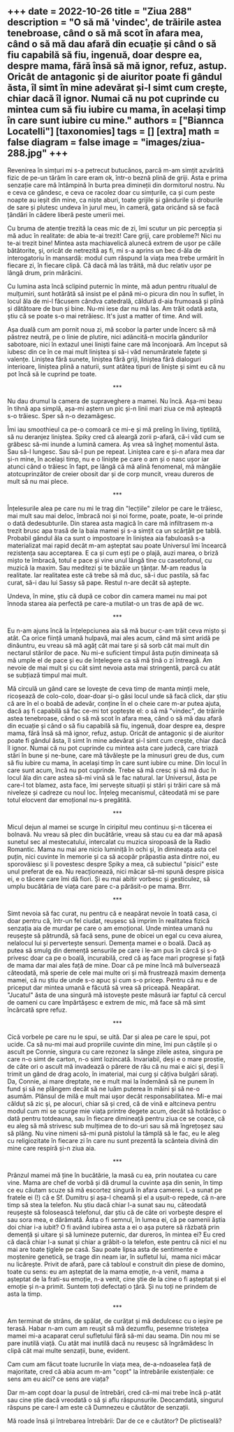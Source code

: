 
+++
date = 2022-10-26
title = "Ziua 288"
description = "O să mă 'vindec', de trăirile astea tenebroase, când o să mă scot în afara mea, când o să mă dau afară din ecuație și când o să fiu capabilă să fiu, ingenuă, doar despre ea, despre mama, fără însă să mă ignor, refuz, astup. Oricât de antagonic și de aiuritor poate fi gândul ăsta, îl simt în mine adevărat și-l simt cum crește, chiar dacă îl ignor. Numai că nu pot cuprinde cu mintea cum să fiu iubire cu mama, în același timp în care sunt iubire cu mine."
authors = ["Biannca Locatelli"]
[taxonomies]
tags = []
[extra]
math = false
diagram = false
image = "images/ziua-288.jpg"
+++
---

Revenirea în simțuri mi s-a petrecut butucănos, parcă m-am simțit azvârlită fizic de pe-un tărâm în care eram ok, într-o beznă plină de griji. Asta e prima senzație care mă întâmpină în burta prea dimineții din dormitorul nostru. Nu e ceva ce gândesc, e ceva ce racolez doar cu simțurile, ca și cum peste noapte au ieșit din mine, ca niște aburi, toate grijile și gândurile și droburile de sare și plutesc undeva în jurul meu, în cameră, gata oricând să se facă țăndări în cădere liberă peste umerii mei.

Cu bruma de atenție trezită la ceas mic de zi, îmi scutur un pic percepția și mă aduc în realitate: de abia te-ai trezit! Care griji, care probleme?! Nici nu te-ai trezit bine! Mintea asta machiavelică alunecă extrem de ușor pe căile bătătorite, și, oricât de netrezită aș fi, mi s-a aprins un bec d-ăla de interogatoriu în mansardă: modul cum răspund la viața mea trebe urmărit în fiecare zi, în fiecare clipă. Că dacă mă las trăită, mă duc relativ ușor pe lângă drum, prin mărăcini.

Cu lumina asta încă sclipind puternic în minte, mă adun pentru ritualul de mulțumiri, sunt hotărâtă să insist pe el până mi-o picura din nou în suflet, în locul ăla de mi-l făcusem cândva catedrală, căldură d-aia frumoasă și plină și dătătoare de bun și bine. Nu-mi iese dar nu mă las. Am trăit odată asta, știu că se poate s-o mai retrăiesc. It's just a matter of time. And will.

Așa duală cum am pornit noua zi, mă scobor la parter unde încerc să mă păstrez neutră, pe o linie de plutire, nici adâncită-n mocirla gândurilor sabotoare, nici în extazul unei liniști faine care mă înconjoară. Am început să iubesc din ce în ce mai mult liniștea și să-i văd nenumăratele fațete și valențe. Liniștea fără sunete, liniștea fără griji, liniștea fără dialoguri interioare, liniștea plină a naturii, sunt atâtea tipuri de liniște și simt eu că nu pot încă să le cuprind pe toate.

<p style="text-align: center;">***</p>

Nu dau drumul la camera de supraveghere a mamei. Nu încă. Așa-mi beau în tihnă apa simplă, așa-mi aștern un pic și-n linii mari ziua ce mă așteaptă s-o trăiesc. Sper să n-o dezamăgesc.

Îmi iau smoothieul ca pe-o comoară ce mi-e și mă preling în living, tiptilită, să nu deranjez liniștea. Spiky cred că aleargă zorii p-afară, că-i văd cum se grăbesc să-mi inunde a lumină camera. Aș vrea să îngheț momentul ăsta. Sau să-l lungesc. Sau să-l pun pe repeat. Liniștea care e și-n afara mea dar și-n mine, în același timp, nu e o liniște pe care o am și o nasc ușor iar atunci când o trăiesc în fapt, pe lângă că mă alină fenomenal, mă mângâie atotcuprinzător de creier obosit dar și de corp muncit, vreau dureros de mult să nu mai plece.

<p style="text-align: center;">***</p>

Înțelesurile alea pe care nu mi le trag din "lecțiile" zilelor pe care le trăiesc, mai mult sau mai deloc, îmbracă noi și noi forme, poate, poate, le-oi prinde o dată dedesubturile. Din starea asta magică în care mă infiltrasem m-a trezit brusc apa trasă de la baia mamei și s-a simțit ca un scârțâit pe tablă. Probabil gândul ăla ca sunt o impostoare în liniștea aia fabuloasă s-a materializat mai rapid decât m-am așteptat sau poate Universul îmi încearcă rezistența sau acceptarea. E ca și cum ești pe o plajă, auzi marea, o briză mișto te îmbracă, totul e pace și vine unul lângă tine cu casetofonul, cu muzică la maxim. Sau meditezi și te bâzâie un țânțar. M-am readus la realitate. Iar realitatea este că trebe să mă duc, să-i duc pastila, să fac curat, să-i dau lui Sassy să pape. Restul n-are decât să aștepte.

Undeva, în mine, știu că după ce cobor din camera mamei nu mai pot înnoda starea aia perfectă pe care-a mutilat-o un tras de apă de wc.

<p style="text-align: center;">***</p>

Eu n-am ajuns încă la înțelepciunea aia să mă bucur c-am trăit ceva mișto și atât. Ca orice ființă umană hulpavă, mai ales acum, când mă simt aridă pe dinăuntru, eu vreau să mă agăț cât mai tare și să sorb cât mai mult din nectarul stărilor de pace. Nu mi-e suficient timpul ăsta puțin dimineața să mă umple el de pace și eu de înțelegere ca să mă țină o zi întreagă. Am nevoie de mai mult și cu cât simt nevoia asta mai stringentă, parcă cu atât se subțiază timpul mai mult.

Mă circulă un gând care se lovește de ceva timp de manta minții mele, ricoșează de colo-colo, doar-doar și-o găsi locul unde să facă click, dar știu că are în el o boabă de adevăr, conține în el o cheie care m-ar putea ajuta, dacă aș fi capabilă să fac ce-mi tot șoptește el: o să mă "vindec", de trăirile astea tenebroase, când o să mă scot în afara mea, când o să mă dau afară din ecuație și când o să fiu capabilă să fiu, ingenuă, doar despre ea, despre mama, fără însă să mă ignor, refuz, astup. Oricât de antagonic și de aiuritor poate fi gândul ăsta, îl simt în mine adevărat și-l simt cum crește, chiar dacă îl ignor. Numai că nu pot cuprinde cu mintea asta care judecă, care triază stări în bune și ne-bune, care mă tăvălește pe la minusuri greu de dus, cum să fiu iubire cu mama, în același timp în care sunt iubire cu mine. Din locul în care sunt acum, încă nu pot cuprinde. Trebe să mă cresc și să mă duc în locul ăla din care astea să-mi vină să le fac natural. Iar Universul, ăsta pe care-l tot blamez, asta face, îmi servește situații și stări și trăiri care să mă niveleze și cadreze cu noul loc. Înțeleg mecanismul, câteodată mi se pare totul elocvent dar emoțional nu-s pregătită.

<p style="text-align: center;">***</p>

Micul dejun al mamei se scurge în ciripitul meu continuu și-n tăcerea ei bolnavă. Nu vreau să plec din bucătărie, vreau să stau cu ea dar mă apasă sunetul sec al mestecatului, intercalat cu muzica siropoasă de la Radio Romantic. Mama nu mai are nicio luminiță în ochi și, în dimineața asta cel puțin, nici cuvinte în memorie și ca să acopăr prăpastia asta dintre noi, eu sporovăiesc și îi povestesc despre Spiky a mea, că subiectul "pisici" este unul preferat de ea. Nu reacționează, nici măcar să-mi spună despre pisica ei, e o tăcere care îmi dă fiori. Și eu mai abitir vorbesc și gesticulez, să umplu bucătăria de viața care pare c-a părăsit-o pe mama. Brrr.

<p style="text-align: center;">***</p>

Simt nevoia să fac curat, nu pentru că e neapărat nevoie în toată casa, ci doar pentru că, într-un fel ciudat, reușesc să imprim în realitatea fizică senzația aia de murdar pe care o am emoțional. Unde mintea umană nu reușește să pătrundă, să facă sens, pune de obicei un egal cu ceva aiurea, nelalocul lui și pervertește sensuri. Demența mamei e o boală. Dacă aș putea să smulg din demență sensurile pe care i le-am pus în cârcă și s-o privesc doar ca pe o boală, incurabilă, cred că aș face mari progrese și față de mama dar mai ales față de mine. Doar că pe mine încă mă bulversează câteodată, mă sperie de cele mai multe ori și mă frustrează maxim demența mamei, că nu știu de unde s-o apuc și cum s-o pricep. Pentru că nu e de priceput dar mintea umană e făcută să vrea să priceapă. Neapărat. "Jucatul" ăsta de una singură mă istovește peste măsură iar faptul că cercul de oameni cu care împărtășesc e extrem de mic, mă face să mă simt încărcată spre refuz.

<p style="text-align: center;">***</p>

Cică vorbele pe care nu le spui, se uită. Dar și alea pe care le spui, pot ucide. Ca să nu-mi mai aud propriile cuvinte din mine, îmi pun căștile și o ascult pe Connie, singura cu care rezonez la sânge zilele astea, singura pe care n-o simt de carton, n-o simt lozincată. Invariabil, deși e o mare prostie, de câte ori o ascult mă invadează o părere de rău că nu mai e aici și, deși îi trimit un gând de drag acolo, în imaterial, mai curg și câțiva bulgări sărați. Da, Connie, ai mare dreptate, ne e mult mai la îndemână să ne punem în fund și să ne plângem decât să ne luăm puterea în mâini și să ne-o asumăm. Plânsul de milă e mult mai ușor decât responsabilitatea. Mi-e mai călduț să zic și, pe alocuri, chiar să și cred, că de vină e altcineva pentru modul cum mi se scurge mie viața printre degete acum, decât să hotărăsc o dată pentru totdeauna, sau în fiecare dimineață pentru ziua ce se coace, că eu aleg să mă strivesc sub mulțimea de to do-uri sau să mă îngrețoșez sau să plâng. Nu vine nimeni să-mi pună pistolul la tâmplă să le fac, eu le aleg cu religiozitate în fiecare zi în care nu sunt prezentă la scânteia divină din mine care respiră și-n ziua aia.

<p style="text-align: center;">***</p>

Prânzul mamei mă ține în bucătărie, la masă cu ea, prin noutatea cu care vine. Mama are chef de vorbă și dă drumul la cuvinte așa din senin, în timp ce eu căutam scuze să mă escortez singură în afara camerei. L-a sunat pe fratele ei (!) că e Sf. Dumitru și așa-l cheamă și el a ușuit-o repede, că n-are timp să stea la telefon. Nu știu dacă chiar l-a sunat sau nu, câteodată reușește să folosească telefonul, dar știu că de câte ori vorbește despre el sau sora mea, e dărâmată. Ăsta o fi semnul, în lumea ei, că pe oamenii ăștia doi chiar i-a iubit? O fi având iubirea asta a ei o așa putere să răzbată prin demență și uitare și să lumineze puternic, dar dureros, în mintea ei? Eu cred că dacă chiar l-a sunat și chiar a grăbit-o la telefon, este pentru că nici el nu mai are toate țiglele pe casă. Sau poate lipsa asta de sentimente e moștenire genetică, se trage din neam iar, în sufletul lui,  mama nici măcar nu licărește. Privit de afară, pare că tabloul e construit din piese de domino, toate cu sens: eu am așteptat de la mama emoție, n-a venit, mama a așteptat de la frati-su emoție, n-a venit, cine știe de la cine o fi așteptat și el emoție și n-a primit. Suntem toți defectați o țâră. Și nu toți ne prindem de asta la timp.

<p style="text-align: center;">***</p>

Am terminat de strâns, de spălat, de curățat și mă dedulcesc cu o ieșire pe terasă. Habar n-am cum am reușit să mă dezumflu, pesemne tristețea mamei mi-a acaparat cerul sufletului fără să-mi dau seama. Din nou mi se pare inutilă viață. Cu atât mai inutilă dacă nu reușesc să îngrămădesc în clipă cât mai multe senzații, bune, evident.

Cam cum am făcut toate lucrurile în viața mea, de-a-ndoaselea față de majoritate, cred că abia acum m-am "copt" la întrebările existențiale: ce sens am eu aici? ce sens are viața?

Dar m-am copt doar la pusul de întrebări, cred că-mi mai trebe încă p-atât sau cine știe dacă vreodată o să și aflu răspunsurile. Deocamdată, singurul răspuns pe care-l am este că Dumnezeu e căutător de senzații.

Mă roade însă și întrebarea întrebării: Dar de ce e căutător? De plictiseală?
